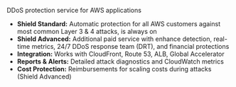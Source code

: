 DDoS protection service for AWS applications  
- **Shield Standard:** Automatic protection for all AWS customers against most common Layer 3 & 4 attacks, is always on
- **Shield Advanced:** Additional paid service with enhance detection, real-time metrics, 24/7 DDoS response team (DRT), and financial protections
- **Integration:** Works with CloudFront, Route 53, ALB, Global Accelerator
- **Reports & Alerts:** Detailed attack diagnostics and CloudWatch metrics
- **Cost Protection:** Reimbursements for scaling costs during attacks (Shield Advanced)